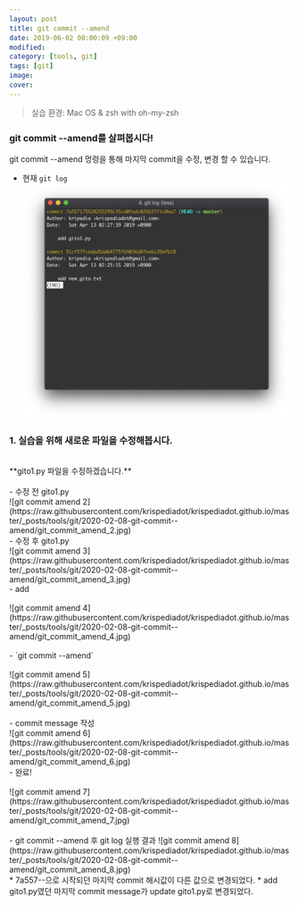 ```yaml
---
layout: post
title: git commit --amend
date: 2019-06-02 00:00:09 +09:00
modified: 
category: [tools, git]
tags: [git]
image: 
cover: 
---
```


>실습 환경: Mac OS & zsh with oh-my-zsh

### git commit --amend를 살펴봅시다! <br>

 git commit --amend 멍령을 통해 마지막 commit을 수정, 변경 할 수 있습니다. <br>

  - 현재 `git log`<br>
   ![git commit amend 1](https://raw.githubusercontent.com/krispediadot/krispediadot.github.io/master/_posts/tools/git/2020-02-08-git-commit--amend/git_commit_amend_1.jpg)

### 1. 실습을 위해 새로운 파일을 수정해봅시다. <br>
<br>
**gito1.py 파일을 수정하겠습니다.**<br>
<br>
- 수정 전 gito1.py<br>
![git commit amend 2](https://raw.githubusercontent.com/krispediadot/krispediadot.github.io/master/_posts/tools/git/2020-02-08-git-commit--amend/git_commit_amend_2.jpg)
<br>
- 수정 후 gito1.py<br>
![git commit amend 3](https://raw.githubusercontent.com/krispediadot/krispediadot.github.io/master/_posts/tools/git/2020-02-08-git-commit--amend/git_commit_amend_3.jpg)
<br>
- add<br>
<br>
![git commit amend 4](https://raw.githubusercontent.com/krispediadot/krispediadot.github.io/master/_posts/tools/git/2020-02-08-git-commit--amend/git_commit_amend_4.jpg)
<br><br>
- `git commit --amend`<br>
<br>
![git commit amend 5](https://raw.githubusercontent.com/krispediadot/krispediadot.github.io/master/_posts/tools/git/2020-02-08-git-commit--amend/git_commit_amend_5.jpg)
<br><br>
- commit message 작성<br>
![git commit amend 6](https://raw.githubusercontent.com/krispediadot/krispediadot.github.io/master/_posts/tools/git/2020-02-08-git-commit--amend/git_commit_amend_6.jpg)
<br>
- 완료!<br>
<br>
![git commit amend 7](https://raw.githubusercontent.com/krispediadot/krispediadot.github.io/master/_posts/tools/git/2020-02-08-git-commit--amend/git_commit_amend_7.jpg)
<br><br>
- git commit --amend 후 git log 실행 결과
![git commit amend 8](https://raw.githubusercontent.com/krispediadot/krispediadot.github.io/master/_posts/tools/git/2020-02-08-git-commit--amend/git_commit_amend_8.jpg)
<br>
  * 7a557--으로 시작되던 마지막 commit 해시값이 다른 값으로 변경되었다. 
  * add gito1.py였던 마지막 commit message가 update gito1.py로 변경되었다.